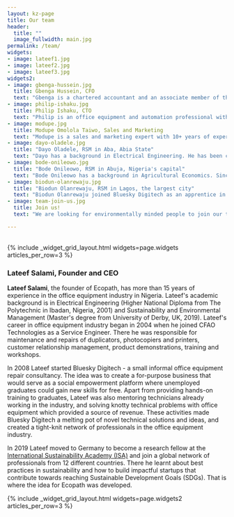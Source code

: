 ```yaml
---
layout: kz-page
title: Our team
header: 
  title: ""
  image_fullwidth: main.jpg
permalink: /team/
widgets:
- image: lateef1.jpg
- image: lateef2.jpg
- image: lateef3.jpg
widgets2:
- image: gbenga-hussein.jpg
  title: Gbenga Hussein, CFO
  text: "Gbenga is a chartered accountant and an associate member of the Chartered Institute of Taxation of Nigeria. He is an expert in financial management, strategy and change management. Gbenga worked with Sunflag Nigeria Limited, Haggai Mortgage Bank and Slava-Yeditepe Construction Group where he was the Head of Accounts. As a consultant, he has designed business development solutions for First Bank of Nigeria, Central Bank of Nigeria, Guaranty Trust Bank, and Stanbic IBTC Bank, to name a few."
- image: philip-ishaku.jpg
  title: Philip Ishaku, CTO
  text: "Philip is an office equipment and automation professional with more than 15 years of experience. Philip's academic background is in Electrical Engineering (Higher National Diploma from Federal Polytechnic, Mubi, Nigeria, 2001). He is experienced in working with duplicators, photocopiers, printers and multi-function printers, and with brands like Xerox, HP, Ricoh, Sharp and Kyocera."
- image: modupe.jpg
  title: Modupe Omolola Taiwo, Sales and Marketing
  text: "Modupe is a sales and marketing expert with 10+ years of experience with information and communication technologies in Nigeria. Modupe's academic background is in Banking and Finance (Higher National Diploma from Osun State College of Technology, Esa-Oke, Nigeria, 2000). She served as the head of marketing and sales at Idea konsult before founding Dominion tycoon in South West of Nigeria. A champion of girls in STEM, Modupe mentors young women in entrepreneurship and innovation."
- image: dayo-oladele.jpg
  title: "Dayo Oladele, RSM in Aba, Abia State"
  text: "Dayo has a background in Electrical Engineering. He has been consulting Bluesky Digitech team in office equipment repairs and maintenance since 2012.  Due to his extensive experience, he is a bit of a celebrity among repair technicians. Many banks, schools and hospitals in Ondo and Osun states are among his current customers. He is Ecopath's regional sales manager (RSM) in South East and South South states."
- image: bode-onileowo.jpg
  title: "Bode Onileowo, RSM in Abuja, Nigeria's capital"
  text: "Bode Onileowo has a background in Agricultural Economics. Since completing the apprenticeship at Bluesky Digitech in office equipment installation, maintenance and repairs, he has established an impressive professional network in Ekiti and Kwara states. Many banks and educational institutions are among his current customers. He is Ecopath's RSM in North East and North Central states."
- image: biodun-olanrewaju.jpg
  title: "Biodun Olanrewaju, RSM in Lagos, the largest city"
  text: "Biodun Olanrewaju joined Bluesky Digitech as an apprentice in 2008. He has since developed a large customer base in Oyo, Ogun and Lagos states. He is Ecopath's RSM in South West and North West states."
- image: team-join-us.jpg
  title: Join us!
  text: "We are looking for environmentally minded people to join our team. We especially encourage applications from women and people with disabilities."

---
```


<br/>
{% include _widget_grid_layout.html widgets=page.widgets articles_per_row=3 %}

### Lateef Salami, Founder and CEO

**Lateef Salami**, the founder of Ecopath, has more than 15 years of experience in the office equipment industry in Nigeria.
Lateef's academic background is in Electrical Engineering (Higher National Diploma from The Polytechnic in Ibadan, Nigeria, 2001) and Sustainability and Environmental Management (Master's degree from University of Derby, UK, 2019).
Lateef's career in office equipment industry began in 2004 when he joined CFAO Technologies as a Service Engineer.
There he was responsible for maintenance and repairs of duplicators, photocopiers and printers, customer relationship management, product demonstrations, training and workshops.

In 2008 Lateef started Bluesky Digitech - a small informal office equipment repair consultancy. 
The idea was to create a for-purpose business that would serve as a social empowerment platform where unemployed graduates could gain new skills for free.
Apart from providing hands-on training to graduates, Lateef was also mentoring technicians already working in the industry, and solving knotty technical problems with office equipment which provided a source of revenue. 
These activities made Bluesky Digitech a melting pot of novel technical solutions and ideas, and created a tight-knit network of professionals in the office equipment industry.

In 2019 Lateef moved to Germany to become a research fellow at the [International Sustainability Academy (ISA)][15] and join a global network of professionals from 12 different countries.
There he learnt about best practices in sustainability and how to build impactful startups that contribute towards reaching Sustainable Development Goals (SDGs).
That is where the idea for Ecopath was developed.

{% include _widget_grid_layout.html widgets=page.widgets2 articles_per_row=3 %}












[1]: https://www.wecyclers.com/
[2]: http://www.wako-janibis.co.jp/english/products.html
[3]: https://data.worldbank.org/indicator/SP.POP.0014.TO.ZS?locations=NG
[4]: https://data.worldbank.org/indicator/SE.ADT.1524.LT.ZS?locations=NG
[5]: https://cvcnigeria.org/
[6]: https://net.nbte.gov.ng/
[7]: https://samudra.world/
[8]: https://www.eleftheria-egel.com/
[9]: http://www.ro-marong.com/
[10]: https://www.africabizinfo.com/NG/dartun-technologies-nig-ltd-0802-300-5111
[11]: https://www.cotecna.com/en/locations/nigeria
[12]: https://www.sgs.com.ng/
[13]: https://www.iso.org/member/1982.html
[14]: https://ng-check.com/association-of-office-equipment-technicians-of-nigeria/1456125.html
[15]: https://www.isa-germany.com/en/homepage/
[16]: https://portal.citn.org/
[17]: https://www.itfglobal.org/en/sector/road-transport/nurtw-project
[18]: https://www.hubspot.com/products/crm
[19]: http://www.ncceonline.edu.ng/aboutus.php
[20]: /list-of-customers/
[21]: https://www.etira.org/